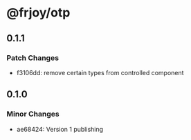 # @frjoy/otp

## 0.1.1

### Patch Changes

- f3106dd: remove certain types from controlled component

## 0.1.0

### Minor Changes

- ae68424: Version 1 publishing
